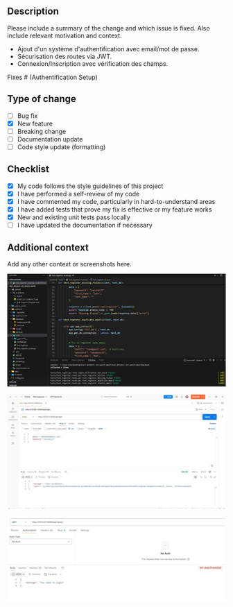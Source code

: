 ## Description

Please include a summary of the change and which issue is fixed. Also include relevant motivation and context.

- Ajout d'un système d'authentification avec email/mot de passe.  
- Sécurisation des routes via JWT.  
- Connexion/Inscription avec vérification des champs. 

Fixes # (Authentification Setup)

## Type of change

- [ ] Bug fix
- [X] New feature
- [ ] Breaking change
- [ ] Documentation update
- [ ] Code style update (formatting)

## Checklist

- [X] My code follows the style guidelines of this project
- [X] I have performed a self-review of my code
- [X] I have commented my code, particularly in hard-to-understand areas
- [X] I have added tests that prove my fix is effective or my feature works
- [X] New and existing unit tests pass locally
- [ ] I have updated the documentation if necessary

## Additional context

Add any other context or screenshots here.

![Tests OK](all_passed_test.png)

![Login user with jwt](user_login.jpg)

![security routes](security_routes.jpg)
